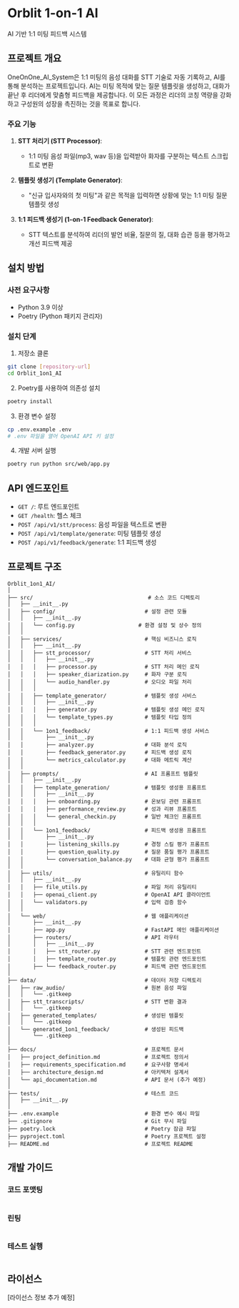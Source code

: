 # Orblit 1-on-1 AI

AI 기반 1:1 미팅 피드백 시스템

## 프로젝트 개요

OneOnOne_AI_System은 1:1 미팅의 음성 대화를 STT 기술로 자동 기록하고, AI를 통해 분석하는 프로젝트입니다. AI는 미팅 목적에 맞는 질문 템플릿을 생성하고, 대화가 끝난 후 리더에게 맞춤형 피드백을 제공합니다. 이 모든 과정은 리더의 코칭 역량을 강화하고 구성원의 성장을 촉진하는 것을 목표로 합니다.

### 주요 기능

1. **STT 처리기 (STT Processor)**: 
   - 1:1 미팅 음성 파일(mp3, wav 등)을 입력받아 화자를 구분하는 텍스트 스크립트로 변환

2. **템플릿 생성기 (Template Generator)**: 
   - "신규 입사자와의 첫 미팅"과 같은 목적을 입력하면 상황에 맞는 1:1 미팅 질문 템플릿 생성

3. **1:1 피드백 생성기 (1-on-1 Feedback Generator)**: 
   - STT 텍스트를 분석하여 리더의 발언 비율, 질문의 질, 대화 습관 등을 평가하고 개선 피드백 제공

## 설치 방법

### 사전 요구사항

- Python 3.9 이상
- Poetry (Python 패키지 관리자)

### 설치 단계

1. 저장소 클론
```bash
git clone [repository-url]
cd Orblit_1on1_AI
```

2. Poetry를 사용하여 의존성 설치
```bash
poetry install
```

3. 환경 변수 설정
```bash
cp .env.example .env
# .env 파일을 열어 OpenAI API 키 설정
```

4. 개발 서버 실행
```bash
poetry run python src/web/app.py
```

## API 엔드포인트

- `GET /`: 루트 엔드포인트
- `GET /health`: 헬스 체크
- `POST /api/v1/stt/process`: 음성 파일을 텍스트로 변환
- `POST /api/v1/template/generate`: 미팅 템플릿 생성
- `POST /api/v1/feedback/generate`: 1:1 피드백 생성

## 프로젝트 구조

```
Orblit_1on1_AI/
│
├── src/                                    # 소스 코드 디렉토리
│   ├── __init__.py
│   ├── config/                            # 설정 관련 모듈
│   │   ├── __init__.py
│   │   └── config.py                    # 환경 설정 및 상수 정의
│   │
│   ├── services/                          # 핵심 비즈니스 로직
│   │   ├── __init__.py
│   │   ├── stt_processor/                 # STT 처리 서비스
│   │   │   ├── __init__.py
│   │   │   ├── processor.py               # STT 처리 메인 로직
│   │   │   ├── speaker_diarization.py     # 화자 구분 로직
│   │   │   └── audio_handler.py           # 오디오 파일 처리
│   │   │
│   │   ├── template_generator/            # 템플릿 생성 서비스
│   │   │   ├── __init__.py
│   │   │   ├── generator.py               # 템플릿 생성 메인 로직
│   │   │   └── template_types.py          # 템플릿 타입 정의
│   │   │
│   │   └── 1on1_feedback/                 # 1:1 피드백 생성 서비스
│   │       ├── __init__.py
│   │       ├── analyzer.py                # 대화 분석 로직
│   │       ├── feedback_generator.py      # 피드백 생성 로직
│   │       └── metrics_calculator.py      # 대화 메트릭 계산
│   │
│   ├── prompts/                           # AI 프롬프트 템플릿
│   │   ├── __init__.py
│   │   ├── template_generation/           # 템플릿 생성용 프롬프트
│   │   │   ├── __init__.py
│   │   │   ├── onboarding.py              # 온보딩 관련 프롬프트
│   │   │   ├── performance_review.py      # 성과 리뷰 프롬프트
│   │   │   └── general_checkin.py         # 일반 체크인 프롬프트
│   │   │
│   │   └── 1on1_feedback/                 # 피드백 생성용 프롬프트
│   │       ├── __init__.py
│   │       ├── listening_skills.py        # 경청 스킬 평가 프롬프트
│   │       ├── question_quality.py        # 질문 품질 평가 프롬프트
│   │       └── conversation_balance.py    # 대화 균형 평가 프롬프트
│   │
│   ├── utils/                             # 유틸리티 함수
│   │   ├── __init__.py
│   │   ├── file_utils.py                  # 파일 처리 유틸리티
│   │   ├── openai_client.py               # OpenAI API 클라이언트
│   │   └── validators.py                  # 입력 검증 함수
│   │
│   └── web/                               # 웹 애플리케이션
│       ├── __init__.py
│       ├── app.py                         # FastAPI 메인 애플리케이션
│       ├── routers/                       # API 라우터
│       │   ├── __init__.py
│       │   ├── stt_router.py              # STT 관련 엔드포인트
│       │   ├── template_router.py         # 템플릿 관련 엔드포인트
│       ├── └── feedback_router.py         # 피드백 관련 엔드포인트
│
├── data/                                  # 데이터 저장 디렉토리
│   ├── raw_audio/                         # 원본 음성 파일
│   │   └── .gitkeep
│   ├── stt_transcripts/                   # STT 변환 결과
│   │   └── .gitkeep
│   ├── generated_templates/               # 생성된 템플릿
│   │   └── .gitkeep
│   └── generated_1on1_feedback/           # 생성된 피드백
│       └── .gitkeep
│
├── docs/                                  # 프로젝트 문서
│   ├── project_definition.md              # 프로젝트 정의서
│   ├── requirements_specification.md      # 요구사항 명세서
│   ├── architecture_design.md             # 아키텍처 설계서
│   └── api_documentation.md               # API 문서 (추가 예정)
│
├── tests/                                 # 테스트 코드
│   ├── __init__.py
│
├── .env.example                           # 환경 변수 예시 파일
├── .gitignore                             # Git 무시 파일
├── poetry.lock                            # Poetry 잠금 파일
├── pyproject.toml                         # Poetry 프로젝트 설정
├── README.md                              # 프로젝트 README

```

## 개발 가이드

### 코드 포맷팅
```bash
```

### 린팅
```bash
```

### 테스트 실행
```bash
```

## 라이선스

[라이선스 정보 추가 예정]